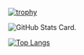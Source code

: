 [![trophy](https://github-profile-trophy.vercel.app/?username=kunihito)](https://github.com/ryo-ma/github-profile-trophy)

![GitHub Stats Card](https://github-readme-stats.vercel.app/api?username=kunihito&count_private=true&theme=monokai). 

[![Top Langs](https://github-readme-stats.vercel.app/api/top-langs/?username=kunihito&count_private=true&theme=monokai)](https://github.com/anuraghazra/github-readme-stats)

<!--
**kunihito/kunihito** is a ✨ _special_ ✨ repository because its `README.md` (this file) appears on your GitHub profile.

Here are some ideas to get you started:

- 🔭 I’m currently working on ...
- 🌱 I’m currently learning ...
- 👯 I’m looking to collaborate on ...
- 🤔 I’m looking for help with ...
- 💬 Ask me about ...
- 📫 How to reach me: ...
- 😄 Pronouns: ...
- ⚡ Fun fact: ...
-->
